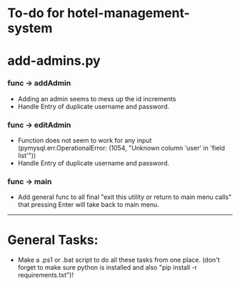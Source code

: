 # To-do for hotel-management-system

# add-admins.py

### func -> addAdmin
-  Adding an admin seems to mess up the id increments
-  Handle Entry of duplicate username and password.

### func -> editAdmin
- Function does not seem to work for any input (pymysql.err.OperationalError: (1054, "Unknown column 'user' in 'field list'"))
- Handle Entry of duplicate username and password.

### func -> main
- Add general func to all final "exit this utility or return to main menu calls" that pressing Enter will take back to main  menu.

---

# General Tasks:
- Make a .ps1 or .bat script to do all these tasks from one place. (don't forget to make sure python is installed and also "pip install -r requirements.txt")!
